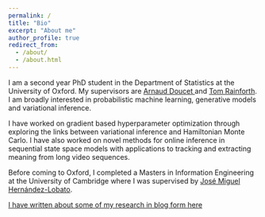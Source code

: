 ```yaml
---
permalink: /
title: "Bio"
excerpt: "About me"
author_profile: true
redirect_from: 
  - /about/
  - /about.html
---
```


I am a second year PhD student in the Department of Statistics at the University of Oxford. My supervisors are <a href='https://www.stats.ox.ac.uk/~doucet/'>Arnaud Doucet </a> and <a href='https://www.robots.ox.ac.uk/~twgr/'>Tom Rainforth</a>. I am broadly interested in probabilistic machine learning, generative models and variational inference.

I have worked on gradient based hyperparameter optimization through exploring the links between variational inference and Hamiltonian Monte Carlo. I have also worked on novel methods for online inference in sequential state space models with applications to tracking and extracting meaning from long video sequences.  

Before coming to Oxford, I completed a Masters in Information Engineering at the University of Cambridge where I was supervised by <a href='https://jmhl.org'>José Miguel Hernández-Lobato</a>.

 <a href='https://andrew-cr.github.io/year-archive/'>I have written about some of my research in blog form here</a>